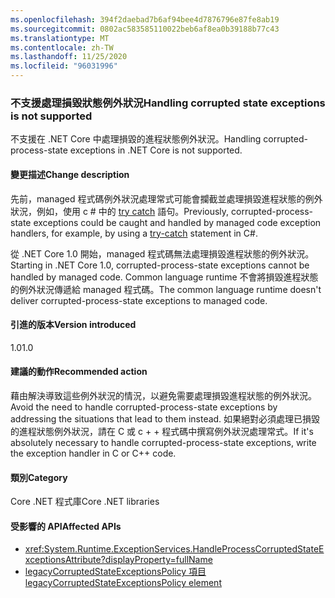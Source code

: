 ```yaml
---
ms.openlocfilehash: 394f2daebad7b6af94bee4d7876796e87fe8ab19
ms.sourcegitcommit: 0802ac583585110022beb6af8ea0b39188b77c43
ms.translationtype: MT
ms.contentlocale: zh-TW
ms.lasthandoff: 11/25/2020
ms.locfileid: "96031996"
---
```

### <a name="handling-corrupted-state-exceptions-is-not-supported"></a><span data-ttu-id="01add-101">不支援處理損毀狀態例外狀況</span><span class="sxs-lookup"><span data-stu-id="01add-101">Handling corrupted state exceptions is not supported</span></span>

<span data-ttu-id="01add-102">不支援在 .NET Core 中處理損毀的進程狀態例外狀況。</span><span class="sxs-lookup"><span data-stu-id="01add-102">Handling corrupted-process-state exceptions in .NET Core is not supported.</span></span>

#### <a name="change-description"></a><span data-ttu-id="01add-103">變更描述</span><span class="sxs-lookup"><span data-stu-id="01add-103">Change description</span></span>

<span data-ttu-id="01add-104">先前，managed 程式碼例外狀況處理常式可能會攔截並處理損毀進程狀態的例外狀況，例如，使用 c # 中的 [try catch](../../../../docs/csharp/language-reference/keywords/try-catch.md) 語句。</span><span class="sxs-lookup"><span data-stu-id="01add-104">Previously, corrupted-process-state exceptions could be caught and handled by managed code exception handlers, for example, by using a [try-catch](../../../../docs/csharp/language-reference/keywords/try-catch.md) statement in C#.</span></span>

<span data-ttu-id="01add-105">從 .NET Core 1.0 開始，managed 程式碼無法處理損毀進程狀態的例外狀況。</span><span class="sxs-lookup"><span data-stu-id="01add-105">Starting in .NET Core 1.0, corrupted-process-state exceptions cannot be handled by managed code.</span></span> <span data-ttu-id="01add-106">Common language runtime 不會將損毀進程狀態的例外狀況傳遞給 managed 程式碼。</span><span class="sxs-lookup"><span data-stu-id="01add-106">The common language runtime doesn't deliver corrupted-process-state exceptions to managed code.</span></span>

#### <a name="version-introduced"></a><span data-ttu-id="01add-107">引進的版本</span><span class="sxs-lookup"><span data-stu-id="01add-107">Version introduced</span></span>

<span data-ttu-id="01add-108">1.0</span><span class="sxs-lookup"><span data-stu-id="01add-108">1.0</span></span>

#### <a name="recommended-action"></a><span data-ttu-id="01add-109">建議的動作</span><span class="sxs-lookup"><span data-stu-id="01add-109">Recommended action</span></span>

<span data-ttu-id="01add-110">藉由解決導致這些例外狀況的情況，以避免需要處理損毀進程狀態的例外狀況。</span><span class="sxs-lookup"><span data-stu-id="01add-110">Avoid the need to handle corrupted-process-state exceptions by addressing the situations that lead to them instead.</span></span> <span data-ttu-id="01add-111">如果絕對必須處理已損毀的進程狀態例外狀況，請在 C 或 c + + 程式碼中撰寫例外狀況處理常式。</span><span class="sxs-lookup"><span data-stu-id="01add-111">If it's absolutely necessary to handle corrupted-process-state exceptions, write the exception handler in C or C++ code.</span></span>

#### <a name="category"></a><span data-ttu-id="01add-112">類別</span><span class="sxs-lookup"><span data-stu-id="01add-112">Category</span></span>

<span data-ttu-id="01add-113">Core .NET 程式庫</span><span class="sxs-lookup"><span data-stu-id="01add-113">Core .NET libraries</span></span>

#### <a name="affected-apis"></a><span data-ttu-id="01add-114">受影響的 API</span><span class="sxs-lookup"><span data-stu-id="01add-114">Affected APIs</span></span>

- <xref:System.Runtime.ExceptionServices.HandleProcessCorruptedStateExceptionsAttribute?displayProperty=fullName>
- [<span data-ttu-id="01add-115">legacyCorruptedStateExceptionsPolicy 項目</span><span class="sxs-lookup"><span data-stu-id="01add-115">legacyCorruptedStateExceptionsPolicy element</span></span>](~/docs/framework/configure-apps/file-schema/runtime/legacycorruptedstateexceptionspolicy-element.md)

<!--

#### Affected APIs

- `T:System.Runtime.ExceptionServices.HandleProcessCorruptedStateExceptionsAttribute`

-->
